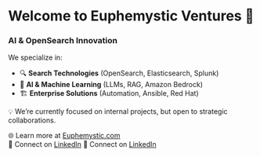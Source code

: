 # Welcome to Euphemystic Ventures 🚀  
### AI & OpenSearch Innovation

We specialize in:
- 🔍 **Search Technologies** (OpenSearch, Elasticsearch, Splunk)
- 🤖 **AI & Machine Learning** (LLMs, RAG, Amazon Bedrock)
- 🏗 **Enterprise Solutions** (Automation, Ansible, Red Hat)

💡 We’re currently focused on internal projects, but open to strategic collaborations.  

🌐 Learn more at [Euphemystic.com](https://euphemystic.com)  
🔗 Connect on [LinkedIn](https://linkedin.com/company/Euphemystic)
🔗 Connect on [LinkedIn](https://linkedin.com/in/TedKihm)

